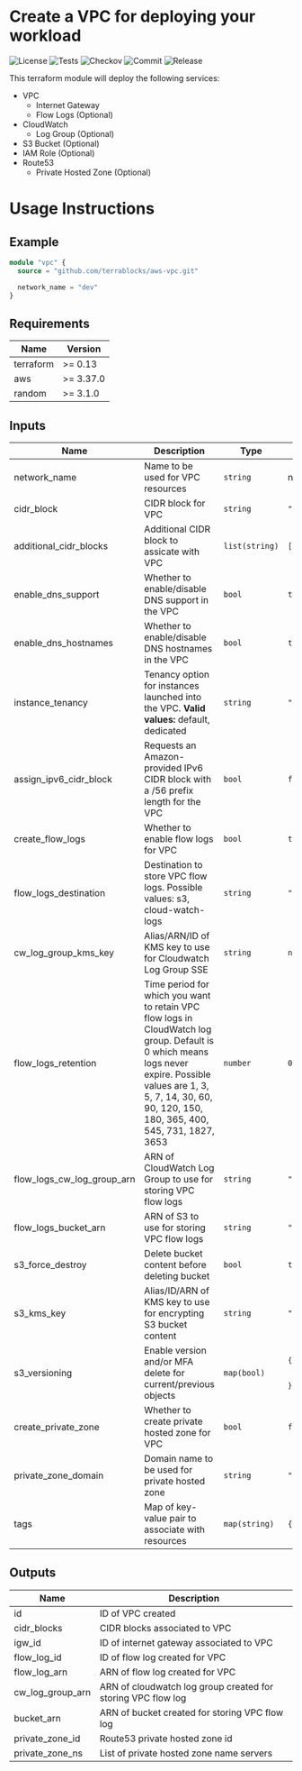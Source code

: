 # Create a VPC for deploying your workload

![License](https://img.shields.io/github/license/terrablocks/aws-vpc?style=for-the-badge) ![Tests](https://img.shields.io/github/workflow/status/terrablocks/aws-vpc/tests/master?label=Test&style=for-the-badge) ![Checkov](https://img.shields.io/github/workflow/status/terrablocks/aws-vpc/checkov/master?label=Checkov&style=for-the-badge) ![Commit](https://img.shields.io/github/last-commit/terrablocks/aws-vpc?style=for-the-badge) ![Release](https://img.shields.io/github/v/release/terrablocks/aws-vpc?style=for-the-badge)

This terraform module will deploy the following services:
- VPC
  - Internet Gateway
  - Flow Logs (Optional)
- CloudWatch
  - Log Group (Optional)
- S3 Bucket (Optional)
- IAM Role (Optional)
- Route53
  - Private Hosted Zone (Optional)

# Usage Instructions
## Example
```terraform
module "vpc" {
  source = "github.com/terrablocks/aws-vpc.git"

  network_name = "dev"
}
```

## Requirements

| Name | Version |
|------|---------|
| terraform | >= 0.13 |
| aws | >= 3.37.0 |
| random | >= 3.1.0 |

## Inputs

| Name | Description | Type | Default | Required |
|------|-------------|------|---------|:--------:|
| network_name | Name to be used for VPC resources | `string` | n/a | yes |
| cidr_block | CIDR block for VPC | `string` | `"10.0.0.0/16"` | no |
| additional_cidr_blocks | Additional CIDR block to assicate with VPC | `list(string)` | `[]` | no |
| enable_dns_support | Whether to enable/disable DNS support in the VPC | `bool` | `true` | no |
| enable_dns_hostnames | Whether to enable/disable DNS hostnames in the VPC | `bool` | `true` | no |
| instance_tenancy | Tenancy option for instances launched into the VPC. **Valid values:** default, dedicated | `string` | `"default"` | no |
| assign_ipv6_cidr_block | Requests an Amazon-provided IPv6 CIDR block with a /56 prefix length for the VPC | `bool` | `false` | no |
| create_flow_logs | Whether to enable flow logs for VPC | `bool` | `true` | no |
| flow_logs_destination | Destination to store VPC flow logs. Possible values: s3, cloud-watch-logs | `string` | `"cloud-watch-logs"` | no |
| cw_log_group_kms_key | Alias/ARN/ID of KMS key to use for Cloudwatch Log Group SSE | `string` | `null` | no |
| flow_logs_retention | Time period for which you want to retain VPC flow logs in CloudWatch log group. Default is 0 which means logs never expire. Possible values are 1, 3, 5, 7, 14, 30, 60, 90, 120, 150, 180, 365, 400, 545, 731, 1827, 3653 | `number` | `0` | no |
| flow_logs_cw_log_group_arn | ARN of CloudWatch Log Group to use for storing VPC flow logs | `string` | `""` | no |
| flow_logs_bucket_arn | ARN of S3 to use for storing VPC flow logs | `string` | `""` | no |
| s3_force_destroy | Delete bucket content before deleting bucket | `bool` | `true` | no |
| s3_kms_key | Alias/ID/ARN of KMS key to use for encrypting S3 bucket content | `string` | `"alias/aws/s3"` | no |
| s3_versioning | Enable version and/or MFA delete for current/previous objects | `map(bool)` | <pre>{<br>  "enabled": false,<br>  "mfa_delete": false<br>}</pre> | no |
| create_private_zone | Whether to create private hosted zone for VPC | `bool` | `false` | no |
| private_zone_domain | Domain name to be used for private hosted zone | `string` | `"server.internal.com"` | no |
| tags | Map of key-value pair to associate with resources | `map(string)` | `{}` | no |

## Outputs

| Name | Description |
|------|-------------|
| id | ID of VPC created |
| cidr_blocks | CIDR blocks associated to VPC |
| igw_id | ID of internet gateway associated to VPC |
| flow_log_id | ID of flow log created for VPC |
| flow_log_arn | ARN of flow log created for VPC |
| cw_log_group_arn | ARN of cloudwatch log group created for storing VPC flow log |
| bucket_arn | ARN of bucket created for storing VPC flow log |
| private_zone_id | Route53 private hosted zone id |
| private_zone_ns | List of private hosted zone name servers |
